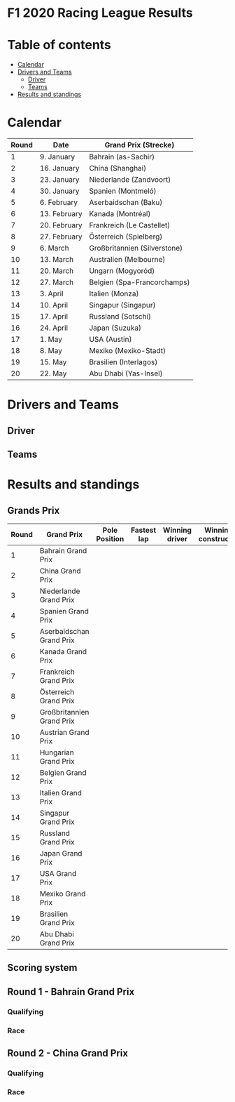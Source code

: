 F1 2020 Racing League Results
=============================

Table of contents
=================

- [Calendar](#calendar)
- [Drivers and Teams](#calendar)
	- [Driver](#driver)
	- [Teams](#teams)
- [Results and standings](#results)

Calendar
========

| Round |         Date | Grand Prix (Strecke)         |
| ----- | ------------ | ---------------------------- |
|    1  |   9. January | Bahrain (as-Sachir)          |
|    2  |  16. January | China (Shanghai)             |
|    3  |  23. January | Niederlande (Zandvoort)      |
|    4  |  30. January | Spanien (Montmeló)           |
|    5  |  6. February | Aserbaidschan (Baku)         |
|    6  | 13. February | Kanada (Montréal)            |
|    7  | 20. February | Frankreich (Le Castellet)    |
|    8  | 27. February | Österreich (Spielberg)       |
|    9  |     6. March | Großbritannien (Silverstone) |
|   10  |    13. March | Australien (Melbourne)       |
|   11  |    20. March | Ungarn (Mogyoród)            |
|   12  |    27. March | Belgien (Spa-Francorchamps)  |
|   13  |     3. April | Italien (Monza)              |
|   14  |    10. April | Singapur (Singapur)          |
|   15  |    17. April | Russland (Sotschi)           |
|   16  |    24. April | Japan (Suzuka)               |
|   17  |       1. May | USA (Austin)                 |
|   18  |       8. May | Mexiko (Mexiko-Stadt)        |
|   19  |      15. May | Brasilien (Interlagos)       |
|   20  |      22. May | Abu Dhabi (Yas-Insel)        |

Drivers and Teams
=================

## Driver

## Teams

Results and standings
=====================

## Grands Prix

| Round | Grand Prix                   | Pole Position | Fastest lap | Winning driver | Winning constructor |
| ----- | ---------------------------- | ------------- | ----------- | -------------- | ------------------- |
|    1  | Bahrain Grand Prix           |               |             |                |                     |
|    2  | China Grand Prix             |               |             |                |                     |
|    3  | Niederlande Grand Prix       |               |             |                |                     |
|    4  | Spanien Grand Prix           |               |             |                |                     |
|    5  | Aserbaidschan Grand Prix     |               |             |                |                     |
|    6  | Kanada Grand Prix            |               |             |                |                     |
|    7  | Frankreich Grand Prix        |               |             |                |                     |
|    8  | Österreich Grand Prix        |               |             |                |                     |
|    9  | Großbritannien Grand Prix    |               |             |                |                     |
|   10  | Austrian Grand Prix          |               |             |                |                     |
|   11  | Hungarian Grand Prix         |               |             |                |                     |
|   12  | Belgien Grand Prix           |               |             |                |                     |
|   13  | Italien Grand Prix           |               |             |                |                     |
|   14  | Singapur Grand Prix          |               |             |                |                     |
|   15  | Russland Grand Prix          |               |             |                |                     |
|   16  | Japan Grand Prix             |               |             |                |                     |
|   17  | USA Grand Prix               |               |             |                |                     |
|   18  | Mexiko Grand Prix            |               |             |                |                     |
|   19  | Brasilien Grand Prix         |               |             |                |                     |
|   20  | Abu Dhabi Grand Prix         |               |             |                |                     |

## Scoring system

## Round 1 - Bahrain Grand Prix

### Qualifying

### Race

## Round 2 - China Grand Prix

### Qualifying

### Race
